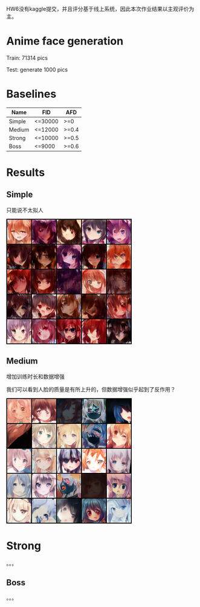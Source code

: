HW6没有kaggle提交，并且评分基于线上系统，因此本次作业结果以主观评价为主。

# Anime face generation

Train: 71314 pics

Test: generate 1000 pics

# Baselines

| Name   | FID        | AFD      |
| ------ | ---------- | -------- |
| Simple | &lt;=30000 | &gt;=0   |
| Medium | &lt;=12000 | &gt;=0.4 |
| Strong | &lt;=10000 | &gt;=0.5 |
| Boss   | &lt;=9000  | &gt;=0.6 |

# Results
## Simple

只能说不太拟人

![](sample-10.png)

## Medium

增加训练时长和数据增强

我们可以看到人脸的质量是有所上升的，但数据增强似乎起到了反作用？

![](sample-100.png)

# Strong

。。。

## Boss

。。。